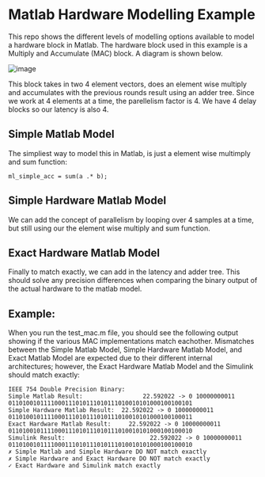 # Matlab Hardware Modelling Example

This repo shows the different levels of modelling options available to model a hardware block in Matlab. The hardware block used in this example is a Multiply and Accumulate (MAC) block. A diagram is shown below.

![image](https://github.com/user-attachments/assets/f3387cb6-7157-4c3a-82db-34c7cfbd57d5)

This block takes in two 4 element vectors, does an element wise multiply and accumulates with the previous rounds result using an adder tree. Since we work at 4 elements at a time, the parellelism factor is 4. We have 4 delay blocks so our latency is also 4.

## Simple Matlab Model

The simpliest way to model this in Matlab, is just a element wise multimply and sum function:

```
ml_simple_acc = sum(a .* b);
```

## Simple Hardware Matlab Model

We can add the concept of parallelism by looping over 4 samples at a time, but still using our the element wise multiply and sum function.

## Exact Hardware Matlab Model

Finally to match exactly, we can add in the latency and adder tree. This should solve any precision differences when comparing the binary output of the actual hardware to the matlab model.

## Example:

When you run the test_mac.m file, you should see the following output showing if the various MAC implementations match eachother. Mismatches between the Simple Matlab Model, Simple Hardware Matlab Model, and Exact Matlab Model are expected due to their different internal architectures; however, the Exact Hardware Matlab Model and the Simulink should match exactly:

```
IEEE 754 Double Precision Binary:
Simple Matlab Result:			      22.592022 -> 0 10000000011 0110100101111000111010111010111010010101000100100101
Simple Hardware Matlab Result:	22.592022 -> 0 10000000011 0110100101111000111010111010111010010101000100100011
Exact Hardware Matlab Result:	  22.592022 -> 0 10000000011 0110100101111000111010111010111010010101000100100010
Simulink Result:				        22.592022 -> 0 10000000011 0110100101111000111010111010111010010101000100100010
✗ Simple Matlab and Simple Hardware DO NOT match exactly
✗ Simple Hardware and Exact Hardware DO NOT match exactly
✓ Exact Hardware and Simulink match exactly
```
